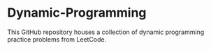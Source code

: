 # Dynamic-Programming
This GitHub repository houses a collection of dynamic programming practice problems from LeetCode. 
